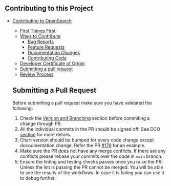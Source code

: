 ## Contributing to this Project

- [Contributing to OpenSearch](https://github.com/opensearch-project/.github/blob/main/CONTRIBUTING.md#contributing-to-opensearch)
  - [First Things First](https://github.com/opensearch-project/.github/blob/main/CONTRIBUTING.md#contributing-to-opensearch)
  - [Ways to Contribute](https://github.com/opensearch-project/.github/blob/main/CONTRIBUTING.md#ways-to-contribute)
    - [Bug Reports](https://github.com/opensearch-project/.github/blob/main/CONTRIBUTING.md#bug-reports)
    - [Feature Requests](https://github.com/opensearch-project/.github/blob/main/CONTRIBUTING.md#feature-requests)
    - [Documentation Changes](https://github.com/opensearch-project/.github/blob/main/CONTRIBUTING.md#documentation-changes)
    - [Contributing Code](https://github.com/opensearch-project/.github/blob/main/CONTRIBUTING.md#contributing-code)
  - [Developer Certificate of Origin](https://github.com/opensearch-project/.github/blob/main/CONTRIBUTING.md#developer-certificate-of-origin)
  - [Submitting a pull request](#submitting-a-pull-request)
  - [Review Process](https://github.com/opensearch-project/.github/blob/main/CONTRIBUTING.md#review-process)

  ## Submitting a Pull Request

  Before submitting a pull request make sure you have validated the following:
  1. Check the [Version and Branching](https://github.com/opensearch-project/helm-charts/blob/main/README.md#version-and-branching) section before commiting a change through PR.
  1. All the individual commits in the PR should be signed off. See DCO [section](https://github.com/opensearch-project/.github/blob/main/CONTRIBUTING.md#developer-certificate-of-origin) for more details. 
  1. Chart version should be bumped for every code change except docoumentation change. Refer the PR [#179](https://github.com/opensearch-project/helm-charts/pull/179) for an example.
  1. Make sure the PR does not have any merge conflicts. If there are any conflicts please rebase your commits over the code in `main` branch. 
  1. Ensure the linting and testing checks passes once you raise the PR. Unless the lint is passing the PR cannot be merged. You will be able to see the results of the workflows. In case it is failing you can use it to debug further.
